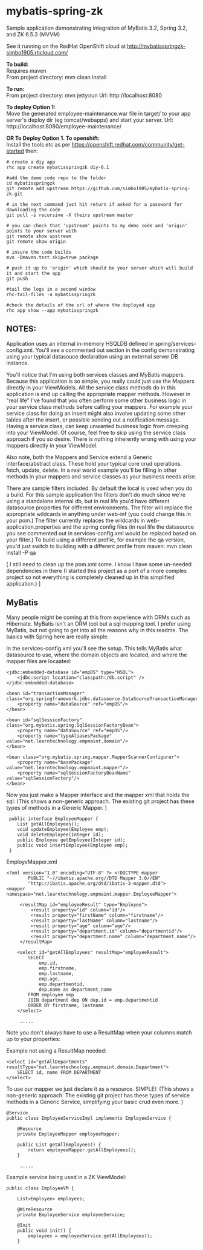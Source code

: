 mybatis-spring-zk
=================

Sample application demonstrating integration of MyBatis 3.2, Spring 3.2, and ZK 6.5.3 (MVVM)

See it running on the RedHat OpenShift cloud at http://mybatisspringzk-simbo1905.rhcloud.com/

**To build:**<br/>
Requires maven<br/>
From project directory: mvn clean install

**To run:**</br>
From project directory: mvn jetty:run
Url: http://localhost:8080

**To deploy Option 1:**<br/>
Move the generated employee-maintenance.war file in target/ to your app server's deploy dir (eg tomcat/webapps) and start your server.
Url: http://localhost:8080/employee-maintenance/

**OR To Deploy Option 1. To openshift:**<br/>
Install the tools etc as per https://openshift.redhat.com/community/get-started then:

	# create a diy app
	rhc app create mybatisspringzk diy-0.1
	
	#add the demo code repo to the folder
	cd mybatisspringzk
	git remote add upstream https://github.com/simbo1905/mybatis-spring-zk.git
	
	# in the next command just hit return if asked for a password for downloading the code
	git pull -s recursive -X theirs upstream master
	
	# you can check that 'upstream' points to my demo code and 'origin' points to your server with 
	git remote show upstream
	git remote show origin
	
	# insure the code builds
	mvn -Dmaven.test.skip=true package
	
	# push it up to 'origin' which should be your server which will build it and start the app
	git push
	
	#tail the logs in a second window
	rhc-tail-files -a mybatisspringzk 
	
	#check the details of the url of where the deployed app
	rhc app show --app mybatisspringzk


NOTES:
------
Application uses an internal in-memory HSQLDB defined in spring/services-config.xml. You'll see a commented out section
in the config demonstrating using your typical datasouce declaration using an external server DB instance.

You'll notice that I'm using both services classes and MyBatis mappers. Because this application is so simple, you really could just use
the Mappers directly in your ViewModels. All the service class methods do in this application is end up calling the appropriate mapper methods.
However in "real life" I've found that you often perform some other business logic in your service class methods before calling your mappers.
For example your service class for doing an insert might also involve updating some other tables after the insert, or possible sending out a notification message.
Having a service class, can keep unwanted business logic from creeping into your ViewModel.
Of course, feel free to skip using the service class approach if you so desire. There is nothing inherently wrong with
using your mappers directly in your ViewModel.

Also note, both the Mappers and Service extend a Generic interface/abstract class. These hold your typical core crud operations. fetch, update, delete.
In a real world example you'll be filling in other methods in your mappers and service classes as your business needs arise.

There are sample filters included. By default the local is used when you do a build. For this sample application the filters don't do much since we're using a standalone internal db, but in real life you'd have different datasource properties for different environments. The filter will replace the appropriate wildcards in anything under web-inf (you could change this in your pom.) The filter currently replaces the wildcards in web-application.properties and the spring config files (in real life the datasource you see commented out in services-config.xml would be replaced based on your filter.) To build using a different profile, for example the qa version, you'd just switch to building with a different profile from maven: mvn clean install -P qa

[ I still need to clean up the pom.xml some. I know I have some un-needed dependencies in there (I started this project as a port of a more complex project so not everything is completely cleaned up in this simplified application.) ]

MyBatis
-------
Many people might be coming at this from experience with ORMs such as Hibernate. MyBatis isn't an ORM tool but a sql mapping tool. I prefer using MyBatis, but not going to get into all the reasons why in this readme. The basics with Spring here are really simple.

In the services-config.xml you'll see the setup. This tells MyBatis what datasource to use, where the domain objects are located, and where the mapper files are locaated:

 
    <jdbc:embedded-database id="empDS" type="HSQL">
		<jdbc:script location="classpath:/db.script" />
	</jdbc:embedded-database>
	
	<bean id="transactionManager" class="org.springframework.jdbc.datasource.DataSourceTransactionManager">
		<property name="dataSource" ref="empDS"/>
	</bean>
	
	<bean id="sqlSessionFactory" class="org.mybatis.spring.SqlSessionFactoryBean">
		<property name="dataSource" ref="empDS"/>
		<property name="typeAliasesPackage" value="net.learntechnology.empmaint.domain"/>
	</bean>
	
	<bean class="org.mybatis.spring.mapper.MapperScannerConfigurer">
		<property name="basePackage" value="net.learntechnology.empmaint.mapper"/>
		<property name="sqlSessionFactoryBeanName" value="sqlSessionFactory"/>
	</bean>

Now you just make a Mapper interface and the mapper xml that holds the sql:
(This shows a non-generic approach. The existing git project has these types
of methods in a Generic Mapper. )

     public interface EmployeeMapper {
		List getAllEmployees();
		void updateEmployee(Employee emp);
		void deleteEmployee(Integer id);
		public Employee getEmployee(Integer id);
		public void insertEmployee(Employee emp);
     }

EmployeMapper.xml

    <?xml version="1.0" encoding="UTF-8" ?> <!DOCTYPE mapper
			PUBLIC "-//ibatis.apache.org//DTD Mapper 3.0//EN"
			"http://ibatis.apache.org/dtd/ibatis-3-mapper.dtd">
	<mapper namespace="net.learntechnology.empmaint.mapper.EmployeeMapper">
	
		 <resultMap id="employeeResult" type="Employee">
			 <result property="id" column="id"/>
			 <result property="firstName" column="firstname"/>
			 <result property="lastName" column="lastname"/>
			 <result property="age" column="age"/>
			 <result property="department.id" column="departmentid"/>
			 <result property="department.name" column="department_name"/>
		 </resultMap>
	
		<select id="getAllEmployees" resultMap="employeeResult">
			SELECT
				emp.id,
				emp.firstname,
				emp.lastname,
				emp.age,
				emp.departmentid,
				dep.name as department_name
			FROM employee emp
			JOIN department dep ON dep.id = emp.departmentid
			ORDER BY firstname, lastname
		</select>
                
         .....
 
Note you don't always have to use a ResultMap when your columns match up to your properties:

Example not using a ResultMap needed:

	<select id="getAllDepartments" resultType="net.learntechnology.empmaint.domain.Department">
		SELECT id, name FROM DEPARTMENT
	</select>

To use our mapper we just declare it as a resource. SIMPLE!:
(This shows a non-generic approach. The existing git project has these types
of service methods in a Generic Service, simplifying your basic crud even more. )

	@Service
	public class EmployeeServiceImpl implements EmployeeService {
	
		@Resource
		private EmployeeMapper employeeMapper;
	
		public List getAllEmployees() {
			return employeeMapper.getAllEmployees();
		}

         .....


Example service being used in a ZK ViewModel:

 
	public class EmployeeVM {
		 
		List<Employee> employees;
	
		@WireResource
		private EmployeeService employeeService;
	
		@Init
		public void init() {
			employees = employeeService.getAllEmployees();
		}





